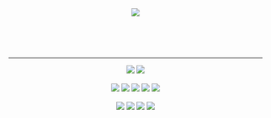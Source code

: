 <div align="center">


  <img src="https://capsule-render.vercel.app/api?type=waving&color=auto&height=200&section=header&text=SangJun&ensp;Yoo&fontSize=70">
  
  <div>&ensp;</div>

<!--   <div align="left">&emsp;&emsp; 📓 Blog : <a href="https://hazellog.tistory.com">https://hazellog.tistory.com</a></div> -->
<!--   <div align="left">&emsp;&emsp; 📄 Resume: ... </div> -->
  <br/>
  <br/>
  <br/>
  
  <hr/>

  <img src="https://img.shields.io/badge/Java-007396?style=flat&logo=Java&logoColor=white" />
  <img src="https://img.shields.io/badge/Spring-6DB33F?style=flat&logo=Spring&logoColor=white" /> 
  <br/><br/>  
  <img src="https://img.shields.io/badge/HTML-E34F26?style=flat-square&logo=HTML5&logoColor=white"/>
  <img src="https://img.shields.io/badge/CSS-1572B6?style=flat-square&logo=CSS3&logoColor=white"/>
  <img src="https://img.shields.io/badge/jQuery-0769AD?style=flat-square&logo=jquery&logoColor=white"/>
  <img src="https://img.shields.io/badge/JavaScript-F7DF1E?style=flat-square&logo=JavaScript&logoColor=white"/>
  <img src="https://img.shields.io/badge/Socket.io-010101?style=flat-square&logo=Socket.io&logoColor=white"/>
  <br/><br/>  
  <img src="https://img.shields.io/badge/mariaDB-003545?style=flat-square&logo=mariaDB&logoColor=white"/>
  <img src="https://img.shields.io/badge/MySQL-4479A1?style=flat-square&logo=MySQL&logoColor=white"/>
  <img src="https://img.shields.io/badge/Redis-DC382D?style=flat&logo=Redis&logoColor=white"/>
  <img src="https://img.shields.io/badge/Oracle SQL-F80000?style=flat&logo=Oracle&logoColor=white" />
  <!--   <img src="https://img.shields.io/badge/Amazon AWS-232F3E?style=flat&logo=Amazon AWS&logoColor=white" /> -->
  <br/><br/>
  
</div>
